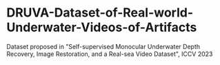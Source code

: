 # DRUVA-Dataset-of-Real-world-Underwater-Videos-of-Artifacts
Dataset proposed in "Self-supervised Monocular Underwater Depth Recovery, Image Restoration, and a Real-sea Video Dataset", ICCV 2023
